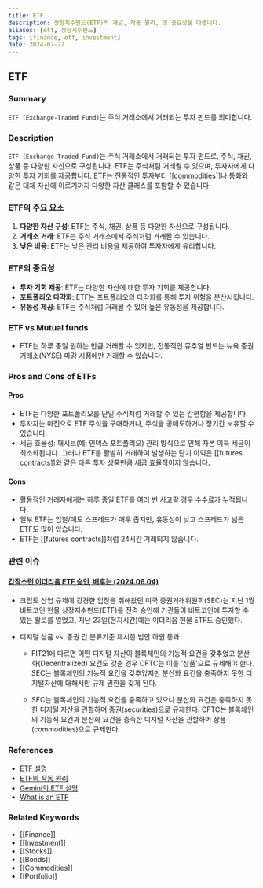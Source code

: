 ```yaml
---
title: ETF
description: 상장지수펀드(ETF)의 개념, 작동 원리, 및 중요성을 다룹니다.
aliases: [etf, 상장지수펀드]
tags: [finance, etf, investment]
date: 2024-07-22
---
```


## ETF

### Summary

`ETF (Exchange-Traded Fund)`는 주식 거래소에서 거래되는 투자 펀드를 의미합니다.

### Description

`ETF (Exchange-Traded Fund)`는 주식 거래소에서 거래되는 투자 펀드로, 주식, 채권, 상품 등 다양한 자산으로 구성됩니다. ETF는 주식처럼 거래될 수 있으며, 투자자에게 다양한 투자 기회를 제공합니다. ETF는 전통적인 투자부터 [[commodities]]나 통화와 같은 대체 자산에 이르기까지 다양한 자산 클래스를 포함할 수 있습니다.

### ETF의 주요 요소

1. **다양한 자산 구성**: ETF는 주식, 채권, 상품 등 다양한 자산으로 구성됩니다.
2. **거래소 거래**: ETF는 주식 거래소에서 주식처럼 거래될 수 있습니다.
3. **낮은 비용**: ETF는 낮은 관리 비용을 제공하여 투자자에게 유리합니다.

### ETF의 중요성

- **투자 기회 제공**: ETF는 다양한 자산에 대한 투자 기회를 제공합니다.
- **포트폴리오 다각화**: ETF는 포트폴리오의 다각화를 통해 투자 위험을 분산시킵니다.
- **유동성 제공**: ETF는 주식처럼 거래될 수 있어 높은 유동성을 제공합니다.

### ETF vs Mutual funds

- ETF는 하루 종일 원하는 만큼 거래할 수 있지만, 전통적인 뮤추얼 펀드는 뉴욕 증권 거래소(NYSE) 마감 시점에만 거래할 수 있습니다.

### Pros and Cons of ETFs

#### Pros

- ETF는 다양한 포트폴리오를 단일 주식처럼 거래할 수 있는 간편함을 제공합니다.
- 투자자는 마진으로 ETF 주식을 구매하거나, 주식을 공매도하거나 장기간 보유할 수 있습니다.
- 세금 효율성: 패시브(예: 인덱스 포트폴리오) 관리 방식으로 인해 자본 이득 세금이 최소화됩니다. 그러나 ETF를 활발히 거래하여 발생하는 단기 이익은 [[futures contracts]]와 같은 다른 투자 상품만큼 세금 효율적이지 않습니다.

#### Cons

- 활동적인 거래자에게는 하루 종일 ETF를 여러 번 사고팔 경우 수수료가 누적됩니다.
- 일부 ETF는 입찰/매도 스프레드가 매우 좁지만, 유동성이 낮고 스프레드가 넓은 ETF도 많이 있습니다.
- ETF는 [[futures contracts]]처럼 24시간 거래되지 않습니다.

### 관련 이슈

#### [갑작스런 이더리움 ETF 승인, 배후는 (2024.06.04)](https://news.einfomax.co.kr/news/articleView.html?idxno=4311208)

- 크립토 산업 규제에 강경한 입장을 취해왔던 미국 증권거래위원회(SEC)는 지난 1월 비트코인 현물 상장지수펀드(ETF)를 전격 승인해 기관들이 비트코인에 투자할 수 있는 활로를 열었고, 지난 23일(현지시간)에는 이더리움 현물 ETF도 승인했다.

- 디지털 상품 vs. 증권 간 분류기준 제시한 법안 하원 통과

  - FIT21에 따르면 어떤 디지털 자산이 블록체인의 기능적 요건을 갖추었고 분산화(Decentralized) 요건도 갖춘 경우 CFTC는 이를 '상품'으로 규제해야 한다. SEC는 블록체인의 기능적 요건을 갖추었지만 분산화 요건을 충족하지 못한 디지털자산에 대해서만 규제 권한을 갖게 된다.

  - SEC는 블록체인의 기능적 요건을 충족하고 있으나 분산화 요건은 충족하지 못한 디지털 자산을 관할하며 증권(securities)으로 규제한다. CFTC는 블록체인의 기능적 요건과 분산화 요건을 충족한 디지털 자산을 관할하며 상품(commodities)으로 규제한다.

### References

- [ETF 설명](https://en.wikipedia.org/wiki/Exchange-traded_fund)
- [ETF의 작동 원리](https://www.investopedia.com/terms/e/etf.asp)
- [Gemini의 ETF 설명](https://www.gemini.com/cryptopedia/search?query=etf)
- [What is an ETF](https://www.cmegroup.com/education/courses/futures-vs-etfs/what-is-an-etf.html)

### Related Keywords

- [[Finance]]
- [[Investment]]
- [[Stocks]]
- [[Bonds]]
- [[Commodities]]
- [[Portfolio]]
